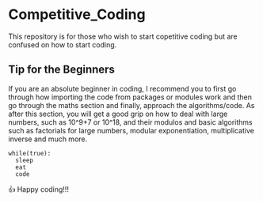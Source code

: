 # Competitive_Coding

This repository is for those who wish to start copetitive coding but are confused on how to start coding. 

##  Tip for the Beginners
If you are an absolute beginner in coding, I recommend you to first go through how importing the code from packages or modules work and then go through the maths section and finally, approach the algorithms/code. As after this section, you will get a good grip on how to deal with large numbers, such as 10^9+7 or 10^18, and their modulos and basic algorithms such as factorials for large numbers, modular exponentiation, multiplicative inverse and much more.

```
while(true):
  sleep
  eat
  code
```

:+1: Happy coding!!!
